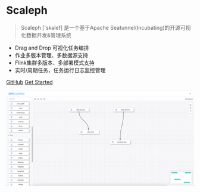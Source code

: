 [//]: # (![logo]&#40;_media/icon.svg&#41;)

<h1> Scaleph </h1>

> Scaleph ['skəlef] 是一个基于Apache Seatunnel(Incubating)的开源可视化数据开发&管理系统

- Drag and Drop 可视化任务编排
- 作业多版本管理、多数据源支持
- Flink集群多版本、多部署模式支持
- 实时/周期任务，任务运行日志监控管理

[GitHub](https://github.com/flowerfine/scaleph)
[Get Started](#关于Scaleph)

<!-- 背景图片 -->

![](image/coverpage.jpg)